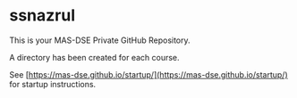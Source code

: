 ssnazrul
========

This is your MAS-DSE Private GitHub Repository.

A directory has been created for each course.

See [https://mas-dse.github.io/startup/](https://mas-dse.github.io/startup/) for startup instructions.